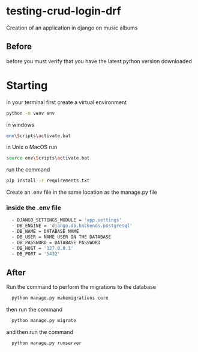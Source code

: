 # testing-crud-login-drf
Creation of an application in django on music albums

## Before
before you must verify that you have the latest python version downloaded

# Starting
in your terminal
first create a virtual environment
```sh
python -m venv env
```
in windows
```sh
env\Scripts\activate.bat
```
in Unix o MacOS run
```sh
source env\Scripts\activate.bat
```
run the command
```sh
pip install -r requirements.txt
```

Create an .env file in the same location as the manage.py file

### inside the .env file
```sh
  - DJANGO_SETTINGS_MODULE = 'app.settings'
  - DB_ENGINE = 'django.db.backends.postgresql'
  - DB_NAME = DATABASE NAME
  - DB_USER = NAME USER IN THE DATABASE
  - DB_PASSWORD = DATABASE PASSWORD
  - DB_HOST = '127.0.0.1'
  - DB_PORT = '5432'
```

## After
Run the command to perform the migrations to the database
```sh
  python manage.py makemigrations core
```
then run the command

```sh
  python manage.py migrate
```
and then run the command
```sh
  python manage.py runserver
```
